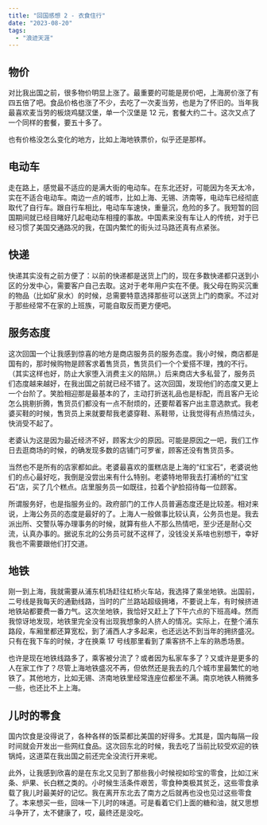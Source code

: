 ```yaml
---
title: "回国感想 2 - 衣食住行"
date: "2023-08-20"
tags: 
  - "浪迹天涯"
---
```


## 物价

对比我出国之前，很多物价明显上涨了。最重要的可能是房价吧，上海房价涨了有四五倍了吧。食品价格也涨了不少，去吃了一次麦当劳，也是为了怀旧的。当年我最喜欢麦当劳的板烧鸡腿汉堡，单一个汉堡是 12 元，套餐大约二十。这次又点了一个同样的套餐，要五十多了。

也有价格没怎么变化的地方，比如上海地铁票价，似乎还是那样。

## 电动车

走在路上，感觉最不适应的是满大街的电动车。在东北还好，可能因为冬天太冷，实在不适合电动车。南边一点的城市，比如上海、无锡、济南等，电动车已经彻底取代了自行车。跟自行车相比，电动车车速快，重量沉，危险的多了。我短暂的回国期间就已经目睹好几起电动车相撞的事故。中国素来没有车让人的传统，对于已经习惯了美国交通路况的我，在国内繁忙的街头过马路还真有点紧张。

## 快递

快递其实没有之前方便了：以前的快递都是送货上门的，现在多数快递都只送到小区的分发中心，需要客户自己去取。这对于老年用户实在不便。我父母在购买沉重的物品（比如矿泉水）的时候，总需要特意选择那些可以送货上门的商家。不过对于那些经常不在家的上班族，可能自取反而更方便吧。

## 服务态度

这次回国一个让我感到惊喜的地方是商店服务员的服务态度。我小时候，商店都是国有的，那时候购物是顾客求着售货员，售货员们一个个爱搭不理，拽的不行。（其实这样也好，防止大家堕入消费主义的陷阱。）后来商店大多私营了，服务员们态度越来越好，在我出国之前就已经不错了。这次回国，发现他们的态度又更上一个台阶了。笑脸相迎那是最基本的了，主动打折送礼品也是标配，而且客户无论怎么挑剔折腾，售货员们都没有一点不耐烦的，还要帮着客户出主意选款式。我老婆买鞋的时候，售货员上来就要帮我老婆穿鞋、系鞋带，让我觉得有点热情过头，快消受不起了。

老婆认为这是因为最近经济不好，顾客太少的原因。可能是原因之一吧，我们工作日去逛商场的时候，的确发现多数的店铺门可罗雀，顾客还没有售货员多。

当然也不是所有的店家都如此。老婆最喜欢的蛋糕店是上海的“红宝石”，老婆说他们的点心最好吃，我倒是没尝出来有什么特别。老婆特地带我去打浦桥的“红宝石”店，买了几个糕点。店里服务员一如既往，拉着个驴脸招待每一位顾客。

所谓服务好，也是指服务业的。政府部门的工作人员普遍态度还是比较差。相对来说，上海公务员的态度是最好的了。上海人一般做事比较认真，公务员也是。我去派出所、交警队等办理事务的时候，就算有些人不那么热情吧，至少还是耐心交流，认真办事的。据说东北的公务员可就不这样了，没钱没关系啥也别想干，幸好我也不需要跟他们打交道。

## 地铁

刚一到上海，我就需要从浦东机场赶往虹桥火车站，我选择了乘坐地铁。出国前，二号线是我每天的通勤线路，当时的广兰路站超级拥堵，不要说上车，有时候挤进地铁站都要费一番力气。这次坐地铁，我恰好又赶上了下午六点的下班高峰。然而我惊讶地发现，地铁里完全没有出现我想象的人挤人的情况。实际上，在整个浦东路段，车厢里都还算宽松，到了浦西人才多起来，也还远达不到当年的拥挤盛况。只有在我下车的时候，才在换乘 17 号线那里看到了乘客挤不上车的熟悉场景。

也许是现在地铁线路多了，乘客被分流了？或者因为私家车多了？又或许是更多的人在家工作了？尽管上海地铁盛况不再，但依然还是我去的几个城市里最繁忙的地铁了。其他地方，比如无锡、济南地铁里经常连座位都坐不满。南京地铁人稍微多一些，也还比不上上海。

## 儿时的零食

国内饮食是没得说了，各种各样的饭菜都比美国的好得多。尤其是，国内每隔一段时间就会开发出一些网红食品。这次回东北的时候，我去吃了当前比较受欢迎的铁锅炖，这道菜在我出国之前还完全没流行开来呢。

此外，让我感到欣喜的是在东北又见到了那些我小时候视如珍宝的零食，比如江米条、炉果、长白糕之类的。小时候生活条件艰苦，零食种类极其贫乏，这些零食承载了我儿时最美好的记忆。我在离开东北去了南方之后就再也没也见过这些零食了。本来想买一些，回味一下儿时的味道。可是看着它们上面的糖和油，就又思想斗争开了，太不健康了，哎，最终还是没吃。
